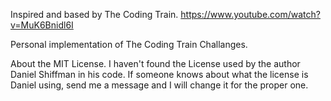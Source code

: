 Inspired and based by The Coding Train. https://www.youtube.com/watch?v=MuK6Bnidl6I

Personal implementation of The Coding Train Challanges.

About the MIT License. I haven't found the License used by the author Daniel Shiffman in his code. If someone knows about what the license is Daniel using, send me a message and I will change it for the proper one.
